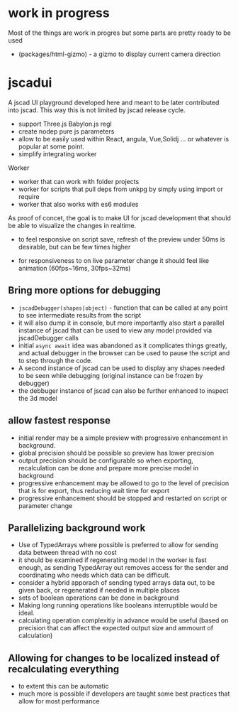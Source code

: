 # work in progress

Most of the things are work in progres but some parts are pretty ready to be used
 - (packages/html-gizmo) - a gizmo to display current camera direction

# jscadui

A jscad UI playground developed here and meant to be later contributed into jscad. This way this is not limited by jscad release cycle.
 - support Three.js Babylon.js regl
 - create nodep pure js parameters
 - allow to be easily used within React, angula, Vue,Solidj ... or whatever is popular at some point.
 - simplify integrating worker 

Worker
 - worker that can work with folder projects 
 - worker for scripts that pull deps from unkpg by simply using import or require
 - worker that also works with es6 modules


As proof of concet, the goal is to make UI for jscad development that should be able to visualize the changes in realtime.

- to feel responsive on script save, refresh of the preview under 50ms is desirable, but can be few times higher

- for responsiveness to on live parameter change it should feel like animation (60fps\~16ms, 30fps\~32ms)

## Bring more options for debugging
 - `jscadDebugger(shapes|object)` - function that can be called at any point to see intermediate results from the script 
 - it will also dump it in console, but more importantly also start a parallel instance of jscad that can be used to view
   any model provided via jscadDebugger calls
 - initial `async await` idea was abandoned as it complicates things greatly, and actual debugger in the browser can be used
   to pause the script and to step through the code. 
 - A second instance of jscad can be used to display any shapes needed to be seen while debugging (original instance can be frozen by debugger)
 - the debbuger instance of jscad can also be further enhanced to inspect the 3d model

## allow fastest response 

- initial render may be a simple preview with progressive enhancement in background. 
- global precision should be possible so preview has lower precision
- output precision should be configurable so when exporting, recalculation can be done and prepare more precise model in background
- progressive enhancement may be allowed to go to the level of precision that is for export, thus reducing wait time for export
- progressive enhancement should be stopped and restarted on script or parameter change


##  Parallelizing background work 

- Use of TypedArrays where possible is preferred to allow for sending data between thread with no cost
- it should be examined if regenerating model in the worker is fast enough, as sending TypedArray out removes access for the sender and coordinating who needs which data can be difficult.
- consider a hybrid apporach of sending typed arrays data out, to be given back, or regenerated if needed in multiple places
- sets of boolean operations can be done in background
- Making long running operations like booleans interruptible would be ideal.
- calculating operation complexitiy in advance would be useful (based on precision that can affect the expected output size and ammount of calculation)


##  Allowing for changes to be localized instead of recalculating everything

- to extent this can be automatic
- much more is possible if developers are taught some best practices that allow for most performance




